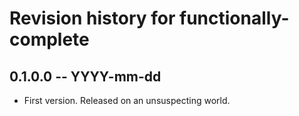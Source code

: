 # Revision history for functionally-complete

## 0.1.0.0 -- YYYY-mm-dd

* First version. Released on an unsuspecting world.
